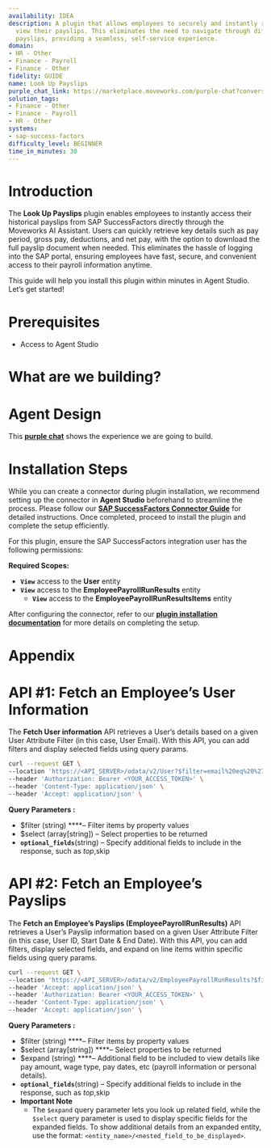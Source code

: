 ```yaml
---
availability: IDEA
description: A plugin that allows employees to securely and instantly retrieve and
  view their payslips. This eliminates the need to navigate through different disconnected
  payslips, providing a seamless, self-service experience.
domain:
- HR - Other
- Finance - Payroll
- Finance - Other
fidelity: GUIDE
name: Look Up Payslips
purple_chat_link: https://marketplace.moveworks.com/purple-chat?conversation=%7B%22startTimestamp%22%3A%2211%3A43+AM%22%2C%22messages%22%3A%5B%7B%22role%22%3A%22user%22%2C%22parts%22%3A%5B%7B%22richText%22%3A%22I+want+to+view+my+payslips%22%7D%5D%7D%2C%7B%22role%22%3A%22assistant%22%2C%22parts%22%3A%5B%7B%22richText%22%3A%22Okay+I+can+help+you+with+that.+Can+you+please+specify+a+time+range%3F%22%7D%5D%7D%2C%7B%22role%22%3A%22user%22%2C%22parts%22%3A%5B%7B%22richText%22%3A%22last+quarter+of+2024%22%7D%5D%7D%2C%7B%22role%22%3A%22assistant%22%2C%22parts%22%3A%5B%7B%22reasoningSteps%22%3A%5B%7B%22status%22%3A%22success%22%2C%22richText%22%3A%22Identifying+the+time+range+as+October+1%2C+2024+to+December+31%2C+2024.%22%7D%2C%7B%22status%22%3A%22success%22%2C%22richText%22%3A%22Retrieving+payslips+from+SAP+SuccessFactors+for+the+specified+period.%22%7D%5D%7D%2C%7B%22richText%22%3A%22%3Cp+xmlns%3D%5C%22http%3A%2F%2Fwww.w3.org%2F1999%2Fxhtml%5C%22%3EHere+are+your+payslips+for+the+last+quarter+of+2024%3A%3C%2Fp%3E%3Cul+xmlns%3D%5C%22http%3A%2F%2Fwww.w3.org%2F1999%2Fxhtml%5C%22%3E%3Cli%3E%3Cb%3EOctober+2024%3C%2Fb%3E%3Cul%3E%3Cli%3EGross+Pay%3A+%248000%3C%2Fli%3E%3Cli%3ETaxes+Paid%3A+%241500%3C%2Fli%3E%3Cli%3EOther+Deductions%3A+%24500%3C%2Fli%3E%3Cli%3ENet+Pay%3A+%246000%3C%2Fli%3E%3C%2Ful%3E%3C%2Fli%3E%3Cli%3E%3Cb%3ENovember+2024%3C%2Fb%3E%3Cul%3E%3Cli%3EGross+Pay%3A+%248000%3C%2Fli%3E%3Cli%3ETaxes+Paid%3A+%241700%3C%2Fli%3E%3Cli%3EOther+Deductions%3A+%24500%3C%2Fli%3E%3Cli%3ENet+Pay%3A+%245800%3C%2Fli%3E%3C%2Ful%3E%3C%2Fli%3E%3Cli%3E%3Cb%3EDecember+2024%3C%2Fb%3E%3Cul%3E%3Cli%3EGross+Pay%3A+%248000%3C%2Fli%3E%3Cli%3ETaxes+Paid%3A+%241800%3C%2Fli%3E%3Cli%3EOther+Deductions%3A+%24500%3C%2Fli%3E%3Cli%3ENet+Pay%3A+%245700%3C%2Fli%3E%3C%2Ful%3E%3C%2Fli%3E%3C%2Ful%3E%22%7D%2C%7B%22citations%22%3A%5B%7B%22connectorName%22%3A%22sap-successfactors%22%2C%22citationTitle%22%3A%22Payslip+-+October+2024%22%7D%2C%7B%22connectorName%22%3A%22sap-successfactors%22%2C%22citationTitle%22%3A%22Payslip+-+November+2024%22%7D%2C%7B%22connectorName%22%3A%22sap-successfactors%22%2C%22citationTitle%22%3A%22Payslip+-+December+2024%22%7D%5D%7D%5D%7D%2C%7B%22role%22%3A%22user%22%2C%22parts%22%3A%5B%7B%22richText%22%3A%22How+much+did+I+pay+in+taxes+for+this+time+period%3F%22%7D%5D%7D%2C%7B%22role%22%3A%22assistant%22%2C%22parts%22%3A%5B%7B%22reasoningSteps%22%3A%5B%7B%22status%22%3A%22success%22%2C%22richText%22%3A%22Calculating+total+taxes+paid+from+the+retrieved+payslip+data+for+October+%28%241500%29%2C+November+%28%241700%29%2C+and+December+%28%241800%29+2024.%22%7D%5D%7D%2C%7B%22richText%22%3A%22You+have+paid+%245000+in+taxes+for+last+quarter+of+2024.%22%7D%5D%7D%5D%7D
solution_tags:
- Finance - Other
- Finance - Payroll
- HR - Other
systems:
- sap-success-factors
difficulty_level: BEGINNER
time_in_minutes: 30
---
```

# **Introduction**

The **Look Up Payslips** plugin enables employees to instantly access their historical payslips from SAP SuccessFactors directly through the Moveworks AI Assistant. Users can quickly retrieve key details such as pay period, gross pay, deductions, and net pay, with the option to download the full payslip document when needed. This eliminates the hassle of logging into the SAP portal, ensuring employees have fast, secure, and convenient access to their payroll information anytime.

This guide will help you install this plugin within minutes in Agent Studio. Let’s get started!

# **Prerequisites**

- Access to Agent Studio

# **What are we building?**

# **Agent Design**

This [**purple chat**](https://marketplace.moveworks.com/purple-chat?conversation=%7B%22startTimestamp%22%3A%2211%3A43+AM%22%2C%22messages%22%3A%5B%7B%22role%22%3A%22user%22%2C%22parts%22%3A%5B%7B%22richText%22%3A%22I+want+to+view+my+payslips%22%7D%5D%7D%2C%7B%22role%22%3A%22assistant%22%2C%22parts%22%3A%5B%7B%22richText%22%3A%22Okay+I+can+help+you+with+that.+Can+you+please+specify+a+time+range%3F%22%7D%5D%7D%2C%7B%22role%22%3A%22user%22%2C%22parts%22%3A%5B%7B%22richText%22%3A%22last+quarter+of+2024%22%7D%5D%7D%2C%7B%22role%22%3A%22assistant%22%2C%22parts%22%3A%5B%7B%22reasoningSteps%22%3A%5B%7B%22status%22%3A%22success%22%2C%22richText%22%3A%22Identifying+the+time+range+as+October+1%2C+2024+to+December+31%2C+2024.%22%7D%2C%7B%22status%22%3A%22success%22%2C%22richText%22%3A%22Retrieving+payslips+from+SAP+SuccessFactors+for+the+specified+period.%22%7D%5D%7D%2C%7B%22richText%22%3A%22%3Cp+xmlns%3D%5C%22http%3A%2F%2Fwww.w3.org%2F1999%2Fxhtml%5C%22%3EHere+are+your+payslips+for+the+last+quarter+of+2024%3A%3C%2Fp%3E%3Cul+xmlns%3D%5C%22http%3A%2F%2Fwww.w3.org%2F1999%2Fxhtml%5C%22%3E%3Cli%3E%3Cb%3EOctober+2024%3C%2Fb%3E%3Cul%3E%3Cli%3EGross+Pay%3A+%248000%3C%2Fli%3E%3Cli%3ETaxes+Paid%3A+%241500%3C%2Fli%3E%3Cli%3EOther+Deductions%3A+%24500%3C%2Fli%3E%3Cli%3ENet+Pay%3A+%246000%3C%2Fli%3E%3C%2Ful%3E%3C%2Fli%3E%3Cli%3E%3Cb%3ENovember+2024%3C%2Fb%3E%3Cul%3E%3Cli%3EGross+Pay%3A+%248000%3C%2Fli%3E%3Cli%3ETaxes+Paid%3A+%241700%3C%2Fli%3E%3Cli%3EOther+Deductions%3A+%24500%3C%2Fli%3E%3Cli%3ENet+Pay%3A+%245800%3C%2Fli%3E%3C%2Ful%3E%3C%2Fli%3E%3Cli%3E%3Cb%3EDecember+2024%3C%2Fb%3E%3Cul%3E%3Cli%3EGross+Pay%3A+%248000%3C%2Fli%3E%3Cli%3ETaxes+Paid%3A+%241800%3C%2Fli%3E%3Cli%3EOther+Deductions%3A+%24500%3C%2Fli%3E%3Cli%3ENet+Pay%3A+%245700%3C%2Fli%3E%3C%2Ful%3E%3C%2Fli%3E%3C%2Ful%3E%22%7D%2C%7B%22citations%22%3A%5B%7B%22connectorName%22%3A%22sap-successfactors%22%2C%22citationTitle%22%3A%22Payslip+-+October+2024%22%7D%2C%7B%22connectorName%22%3A%22sap-successfactors%22%2C%22citationTitle%22%3A%22Payslip+-+November+2024%22%7D%2C%7B%22connectorName%22%3A%22sap-successfactors%22%2C%22citationTitle%22%3A%22Payslip+-+December+2024%22%7D%5D%7D%5D%7D%2C%7B%22role%22%3A%22user%22%2C%22parts%22%3A%5B%7B%22richText%22%3A%22How+much+did+I+pay+in+taxes+for+this+time+period%3F%22%7D%5D%7D%2C%7B%22role%22%3A%22assistant%22%2C%22parts%22%3A%5B%7B%22reasoningSteps%22%3A%5B%7B%22status%22%3A%22success%22%2C%22richText%22%3A%22Calculating+total+taxes+paid+from+the+retrieved+payslip+data+for+October+%28%241500%29%2C+November+%28%241700%29%2C+and+December+%28%241800%29+2024.%22%7D%5D%7D%2C%7B%22richText%22%3A%22You+have+paid+%245000+in+taxes+for+last+quarter+of+2024.%22%7D%5D%7D%5D%7D) shows the experience we are going to build.

# **Installation Steps**

While you can create a connector during plugin installation, we recommend setting up the connector in **Agent Studio** beforehand to streamline the process. Please follow our [**SAP SuccessFactors Connector Guide**](https://marketplace.moveworks.com/marketplace/package/?id=sap-success-factors&hist=home%2Cbrws#how-to-implement) for detailed instructions. Once completed, proceed to install the plugin and complete the setup efficiently.

For this plugin, ensure the SAP SuccessFactors integration user has the following permissions:

**Required Scopes:**

- **`View`** access to the **User** entity
- **`View`** access to the **EmployeePayrollRunResults** entity
    - **`View`** access to the **EmployeePayrollRunResultsItems** entity

After configuring the connector, refer to our [**plugin installation documentation**](https://help.moveworks.com/docs/ai-agent-marketplace-installation) for more details on completing the setup.

# **Appendix**

# **API #1: Fetch an Employee’s User Information**

The **Fetch User information** API retrieves a User’s details based on a given User Attribute Filter (in this case, User Email). With this API, you can add filters and display selected fields using query params.

```bash
curl --request GET \
--location 'https://<API_SERVER>/odata/v2/User?$filter=email%20eq%20%27{{user_email}}%27&$select=userId' \
--header 'Authorization: Bearer <YOUR_ACCESS_TOKEN>' \
--header 'Content-Type: application/json' \
--header 'Accept: application/json' \
```

**Query Parameters :**

- $filter (string) ****– Filter items by property values
- $select (array[string]) – Select properties to be returned
- **`optional_fields`**(string) – Specify additional fields to include in the response, such as $top,$skip

# **API #2: Fetch an Employee’s Payslips**

The **Fetch an Employee’s Payslips (EmployeePayrollRunResults)** API retrieves a User’s Payslip information based on a given User Attribute Filter (in this case, User ID, Start Date & End Date). With this API, you can add filters, display selected fields, and expand on line items within specific fields using query params.

```bash
curl --request GET \
--location 'https://<API_SERVER>/odata/v2/EmployeePayrollRunResults?$filter=userId%20eq%20%27{{user_id}}%27%20and%20payDate%20ge%20datetime%27{{start_date}}%27%20and%20payDate%20le%20datetime%27{{end_date}}%27&$select=externalCode,currency,userId,employeePayrollRunResultsItems/externalCode,employeePayrollRunResultsItems/wageType,employeePayrollRunResultsItems/amount,employeePayrollRunResultsItems/startDateWhenEarned,employeePayrollRunResultsItems/endDateWhenEarned&$expand=employeePayrollRunResultsItems' \
--header 'Accept: application/json' \
--header 'Authorization: Bearer <YOUR_ACCESS_TOKEN>' \
--header 'Content-Type: application/json' \
--header 'Accept: application/json' \
```

**Query Parameters :**

- $filter (string) ****– Filter items by property values
- $select (array[string]) ****– Select properties to be returned
- $expand (string) ****– Additional field to be included to view details like pay amount, wage type, pay dates, etc (payroll information or personal details).
- **`optional_fields`**(string) – Specify additional fields to include in the response, such as $top,$skip
- **Important Note**
    - The `$expand` query parameter lets you look up related field, while the `$select` query parameter is used to display specific fields for the expanded fields. To show additional details from an expanded entity, use the format: `<entity_name>/<nested_field_to_be_displayed>`.